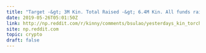```yaml
---
title: "Target -&gt; 3M Kin. Total Raised -&gt; 6.4M Kin. All funds raised being donated to the Himalayan Cataract Project"
date: 2019-05-26T05:01:50Z
link: http://np.reddit.com/r/kinny/comments/bsulao/yesterdays_kin_torch_stats_5242019/?utm_medium=RSS&utm_source=hune
site: np.reddit.com
topic: crypto
draft: false
---
```

